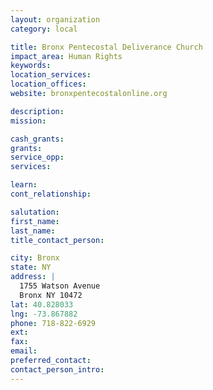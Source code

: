 ```yaml
---
layout: organization
category: local

title: Bronx Pentecostal Deliverance Church
impact_area: Human Rights
keywords: 
location_services: 
location_offices: 
website: bronxpentecostalonline.org

description: 
mission: 

cash_grants: 
grants: 
service_opp: 
services: 

learn: 
cont_relationship: 

salutation: 
first_name: 
last_name: 
title_contact_person: 

city: Bronx
state: NY
address: |
  1755 Watson Avenue     
  Bronx NY 10472
lat: 40.828033
lng: -73.867882
phone: 718-822-6929
ext: 
fax: 
email: 
preferred_contact: 
contact_person_intro: 
---
```

